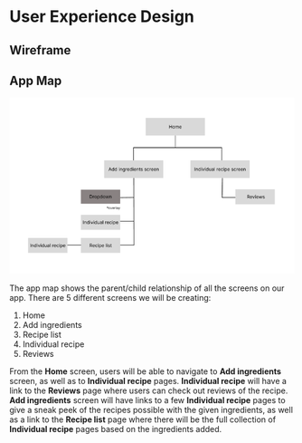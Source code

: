 # User Experience Design

## Wireframe

## App Map
<img src="ux-design/app_map.png" width="700"/>

The app map shows the parent/child relationship of all the screens on our app. There are 5 different screens we will be creating: 
1. Home
2. Add ingredients
3. Recipe list
4. Individual recipe 
5. Reviews

From the **Home** screen, users will be able to navigate to **Add ingredients** screen, as well as to **Individual recipe** pages. **Individual recipe** will have a link to the **Reviews** page where users can check out reviews of the recipe. **Add ingredients** screen will have links to a few **Individual recipe** pages to give a sneak peek of the  recipes possible with the given ingredients, as well as a link to the **Recipe list** page where there will be the full collection of **Individual recipe** pages based on the ingredients added. 

